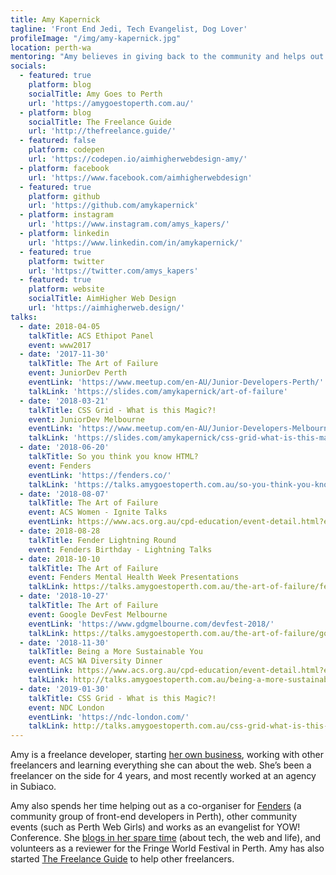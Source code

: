 ```yaml
---
title: Amy Kapernick
tagline: 'Front End Jedi, Tech Evangelist, Dog Lover'
profileImage: "/img/amy-kapernick.jpg"
location: perth-wa
mentoring: "Amy believes in giving back to the community and helps out as a mentor at a variety of different events including Perth Web Girls and Node Girls Perth. She's also spoken at multiple JuniorDev meetups and enjoys spending time encouraging new and junior developers.\r"
socials:
  - featured: true
    platform: blog
    socialTitle: Amy Goes to Perth
    url: 'https://amygoestoperth.com.au/'
  - platform: blog
    socialTitle: The Freelance Guide
    url: 'http://thefreelance.guide/'
  - featured: false
    platform: codepen
    url: 'https://codepen.io/aimhigherwebdesign-amy/'
  - platform: facebook
    url: 'https://www.facebook.com/aimhigherwebdesign'
  - featured: true
    platform: github
    url: 'https://github.com/amykapernick'
  - platform: instagram
    url: 'https://www.instagram.com/amys_kapers/'
  - platform: linkedin
    url: 'https://www.linkedin.com/in/amykapernick/'
  - featured: true
    platform: twitter
    url: 'https://twitter.com/amys_kapers'
  - featured: true
    platform: website
    socialTitle: AimHigher Web Design
    url: 'https://aimhigherweb.design/'
talks:
  - date: 2018-04-05
    talkTitle: ACS Ethipot Panel
    event: www2017
  - date: '2017-11-30'
    talkTitle: The Art of Failure
    event: JuniorDev Perth
    eventLink: 'https://www.meetup.com/en-AU/Junior-Developers-Perth/'
    talkLink: 'https://slides.com/amykapernick/art-of-failure'
  - date: '2018-03-21'
    talkTitle: CSS Grid - What is this Magic?!
    event: JuniorDev Melbourne
    eventLink: 'https://www.meetup.com/en-AU/Junior-Developers-Melbourne/'
    talkLink: 'https://slides.com/amykapernick/css-grid-what-is-this-magic'
  - date: '2018-06-20'
    talkTitle: So you think you know HTML?
    event: Fenders
    eventLink: 'https://fenders.co/'
    talkLink: 'https://talks.amygoestoperth.com.au/so-you-think-you-know-html'
  - date: '2018-08-07'
    talkTitle: The Art of Failure
    event: ACS Women - Ignite Talks
    eventLink: https://www.acs.org.au/cpd-education/event-detail.html?eventId=70190000001tRXfAAM
  - date: 2018-08-28
    talkTitle: Fender Lightning Round
    event: Fenders Birthday - Lightning Talks
  - date: 2018-10-10
    talkTitle: The Art of Failure
    event: Fenders Mental Health Week Presentations
    talkLink: https://talks.amygoestoperth.com.au/the-art-of-failure/fenders-mental-health-week-2018.html
  - date: '2018-10-27'
    talkTitle: The Art of Failure
    event: Google DevFest Melbourne
    eventLink: 'https://www.gdgmelbourne.com/devfest-2018/'
    talkLink: https://talks.amygoestoperth.com.au/the-art-of-failure/google-devfest-melbourne-2018.html
  - date: '2018-11-30'
    talkTitle: Being a More Sustainable You
    event: ACS WA Diversity Dinner
    eventLink: https://www.acs.org.au/cpd-education/event-detail.html?eventId=70190000001tRYnAAM
    talkLink: http://talks.amygoestoperth.com.au/being-a-more-sustainable-you/acs-diversity-dinner.html
  - date: '2019-01-30'
    talkTitle: CSS Grid - What is this Magic?!
    event: NDC London
    eventLink: 'https://ndc-london.com/'
    talkLink: http://talks.amygoestoperth.com.au/css-grid-what-is-this-magic/ndc-london.html
---
```

Amy is a freelance developer, starting [her own business](https://aimhigherweb.design), working with other freelancers and learning everything she can about the web. She’s been a freelancer on the side for 4 years, and most recently worked at an agency in Subiaco.

Amy also spends her time helping out as a co-organiser for [Fenders](https://fenders.co/) (a community group of front-end developers in Perth), other community events (such as Perth Web Girls) and works as an evangelist for YOW! Conference. She [blogs in her spare time](https://amygoestoperth.com.au/) (about tech, the web and life), and volunteers as a reviewer for the Fringe World Festival in Perth. Amy has also started [The Freelance Guide](https://thefreelance.guide/) to help other freelancers.